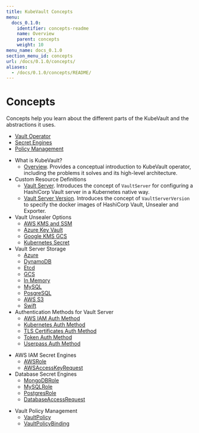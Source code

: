 ```yaml
---
title: KubeVault Concepts
menu:
  docs_0.1.0:
    identifier: concepts-readme
    name: Overview
    parent: concepts
    weight: 10
menu_name: docs_0.1.0
section_menu_id: concepts
url: /docs/0.1.0/concepts/
aliases:
  - /docs/0.1.0/concepts/README/
---
```


# Concepts

Concepts help you learn about the different parts of the KubeVault and the abstractions it uses.

<ul class="nav nav-tabs" id="conceptsTab" role="tablist">
  <li class="nav-item">
    <a class="nav-link active" id="operator-tab" data-toggle="tab" href="#operator" role="tab" aria-controls="operator" aria-selected="true">Vault Operator</a>
  </li>
  <li class="nav-item">
    <a class="nav-link" id="csi-driver-tab" data-toggle="tab" href="#csi-driver" role="tab" aria-controls="csi-driver" aria-selected="false">Secret Engines</a>
  </li>
  <li class="nav-item">
    <a class="nav-link" id="policy-mgr-tab" data-toggle="tab" href="#policy-mgr" role="tab" aria-controls="policy-mgr" aria-selected="false">Policy Management</a>
  </li>
</ul>
<div class="tab-content" id="conceptsTabContent">
  <div class="tab-pane fade show active" id="operator" role="tabpanel" aria-labelledby="operator-tab">

- What is KubeVault?
  - [Overview](/docs/concepts/what-is-kubevault.md). Provides a conceptual introduction to KubeVault operator, including the problems it solves and its high-level architecture.
- Custom Resource Definitions
  - [Vault Server](/docs/concepts/vault-server-crds/vaultserver.md). Introduces the concept of `VaultServer` for configuring a HashiCorp Vault server in a Kubernetes native way.
  - [Vault Server Version](/docs/concepts/vault-server-crds/vaultserverversion.md). Introduces the concept of `VaultServerVersion` to specify the docker images of HashiCorp Vault, Unsealer and Exporter.
- Vault Unsealer Options
  - [AWS KMS and SSM](/docs/concepts/vault-server-crds/unsealer/aws_kms_ssm.md)
  - [Azure Key Vault](/docs/concepts/vault-server-crds/unsealer/azure_key_vault.md)
  - [Google KMS GCS](/docs/concepts/vault-server-crds/unsealer/google_kms_gcs.md)
  - [Kubernetes Secret](/docs/concepts/vault-server-crds/unsealer/kubernetes_secret.md)
- Vault Server Storage
  - [Azure](/docs/concepts/vault-server-crds/storage/azure.md)
  - [DynamoDB](/docs/concepts/vault-server-crds/storage/dynamodb.md)
  - [Etcd](/docs/concepts/vault-server-crds/storage/etcd.md)
  - [GCS](/docs/concepts/vault-server-crds/storage/gcs.md)
  - [In Memory](/docs/concepts/vault-server-crds/storage/inmem.md)
  - [MySQL](/docs/concepts/vault-server-crds/storage/mysql.md)
  - [PosgreSQL](/docs/concepts/vault-server-crds/storage/postgresql.md)
  - [AWS S3](/docs/concepts/vault-server-crds/storage/s3.md)
  - [Swift](/docs/concepts/vault-server-crds/storage/swift.md)
- Authentication Methods for Vault Server
  - [AWS IAM Auth Method](/docs/concepts/vault-server-crds/auth-methods/aws-iam.md)
  - [Kubernetes Auth Method](/docs/concepts/vault-server-crds/auth-methods/kubernetes.md)
  - [TLS Certificates Auth Method](/docs/concepts/vault-server-crds/auth-methods/tls.md)
  - [Token Auth Method](/docs/concepts/vault-server-crds/auth-methods/token.md)
  - [Userpass Auth Method](/docs/concepts/vault-server-crds/auth-methods/userpass.md)

</div>
<div class="tab-pane fade" id="csi-driver" role="tabpanel" aria-labelledby="csi-driver-tab">

- AWS IAM Secret Engines
  - [AWSRole](/docs/concepts/secret-engine-crds/awsrole.md)
  - [AWSAccessKeyRequest](/docs/concepts/secret-engine-crds/awsaccesskeyrequest.md)
- Database Secret Engines
  - [MongoDBRole](/docs/concepts/database-crds/mongodb.md)
  - [MySQLRole](/docs/concepts/database-crds/mysql.md)
  - [PostgresRole](/docs/concepts/database-crds/postgresrole.md)
  - [DatabaseAccessRequest](/docs/concepts/database-crds/databaseaccessrequest.md)

</div>
<div class="tab-pane fade" id="policy-mgr" role="tabpanel" aria-labelledby="policy-mgr-tab">

- Vault Policy Management
  - [VaultPolicy](/docs/concepts/policy-crds/vaultpolicy.md)
  - [VaultPolicyBinding](/docs/concepts/policy-crds/vaultpolicybinding.md)

</div>
</div>
